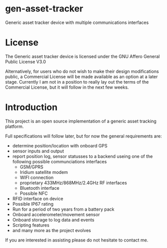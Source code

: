 # gen-asset-tracker
Generic asset tracker device with multiple communications interfaces

# License
The Generic asset tracker device is licensed under the GNU Affero General Public License V3.0

Alternatively, for users who do not wish to make their design modifications public, a Commercial License will be made available as an option at a later stage. Currently I am not in a position to really lay out the terms of the Commercial License, but it will follow in the next few weeks.

# Introduction
This project is an open source implementation of a generic asset tracking platform.

Full specifications will follow later, but for now the general requirements are:
* determine position/location with onboard GPS
* sensor inputs and output
* report position log, sensor statusses to a backend useing one of the following possible communciations interfaces
  * GSM/GPRS
  * Iridium satellite modem
  * WIFI connection
  * proprietary 433MHz/868MHz/2.4GHz RF interfaces
  * Bluetooth interface
  * Possible NFC
* RFID interface on device
* Possible IP67 rating
* Run for a period of two years from a battery pack
* Onboard accelerometer/movement sensor
* Onboard storage to log data and events
* Scripting features
* and many more as the project evolves

If you are interested in assisting please do not hesitate to contact me.

